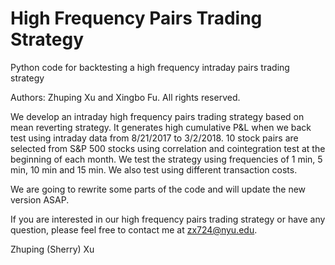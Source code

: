 # High Frequency Pairs Trading Strategy
Python code for backtesting a high frequency intraday pairs trading strategy

Authors: Zhuping Xu and Xingbo Fu. All rights reserved.

We develop an intraday high frequency pairs trading strategy based on mean reverting strategy. It generates high cumulative P&L when we back test using intraday data from 8/21/2017 to 3/2/2018. 10 stock pairs are selected from S&P 500 stocks using correlation and cointegration test at the beginning of each month. We test the strategy using frequencies of 1 min, 5 min, 10 min and 15 min. We also test using different transaction costs.

We are going to rewrite some parts of the code and will update the new version ASAP.

If you are interested in our high frequency pairs trading strategy or have any question, please feel free to contact me at zx724@nyu.edu.

Zhuping (Sherry) Xu
